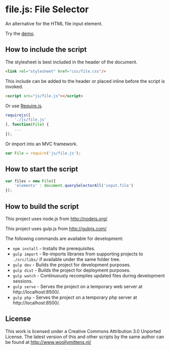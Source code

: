 # file.js: File Selector

An alternative for the HTML file input element.

Try the <a href="http://www.woollymittens.nl/default.php?url=useful-file">demo</a>.

## How to include the script

The stylesheet is best included in the header of the document.

```html
<link rel="stylesheet" href="css/file.css"/>
```

This include can be added to the header or placed inline before the script is invoked.

```html
<script src="js/file.js"></script>
```

Or use [Require.js](https://requirejs.org/).

```js
requirejs([
	'./js/file.js'
], function(File) {
	...
});
```

Or import into an MVC framework.

```js
var File = require('js/file.js');
```

## How to start the script

```javascript
var files = new File({
	'elements' : document.querySelectorAll('input.file')
});
```

## How to build the script

This project uses node.js from http://nodejs.org/

This project uses gulp.js from http://gulpjs.com/

The following commands are available for development:
+ `npm install` - Installs the prerequisites.
+ `gulp import` - Re-imports libraries from supporting projects to `./src/libs/` if available under the same folder tree.
+ `gulp dev` - Builds the project for development purposes.
+ `gulp dist` - Builds the project for deployment purposes.
+ `gulp watch` - Continuously recompiles updated files during development sessions.
+ `gulp serve` - Serves the project on a temporary web server at http://localhost:8500/.
+ `gulp php` - Serves the project on a temporary php server at http://localhost:8500/.

## License

This work is licensed under a Creative Commons Attribution 3.0 Unported License. The latest version of this and other scripts by the same author can be found at http://www.woollymittens.nl/
